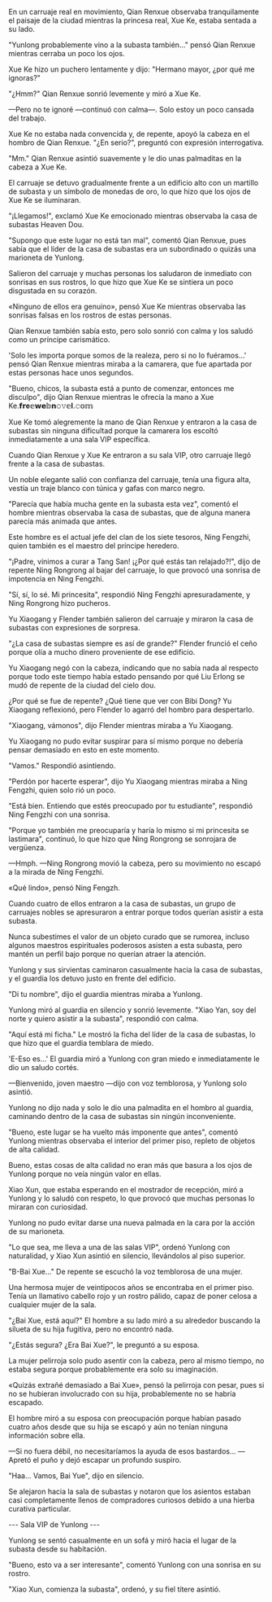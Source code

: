 
En un carruaje real en movimiento, Qian Renxue observaba tranquilamente el paisaje de la ciudad mientras la princesa real, Xue Ke, estaba sentada a su lado.

"Yunlong probablemente vino a la subasta también..." pensó Qian Renxue mientras cerraba un poco los ojos.

Xue Ke hizo un puchero lentamente y dijo: "Hermano mayor, ¿por qué me ignoras?"

"¿Hmm?" Qian Renxue sonrió levemente y miró a Xue Ke.

—Pero no te ignoré —continuó con calma—. Solo estoy un poco cansada del trabajo.

Xue Ke no estaba nada convencida y, de repente, apoyó la cabeza en el hombro de Qian Renxue. "¿En serio?", preguntó con expresión interrogativa.

"Mm." Qian Renxue asintió suavemente y le dio unas palmaditas en la cabeza a Xue Ke.

El carruaje se detuvo gradualmente frente a un edificio alto con un martillo de subasta y un símbolo de monedas de oro, lo que hizo que los ojos de Xue Ke se iluminaran.

"¡Llegamos!", exclamó Xue Ke emocionado mientras observaba la casa de subastas Heaven Dou.

"Supongo que este lugar no está tan mal", comentó Qian Renxue, pues sabía que el líder de la casa de subastas era un subordinado o quizás una marioneta de Yunlong.

Salieron del carruaje y muchas personas los saludaron de inmediato con sonrisas en sus rostros, lo que hizo que Xue Ke se sintiera un poco disgustada en su corazón.

«Ninguno de ellos era genuino», pensó Xue Ke mientras observaba las sonrisas falsas en los rostros de estas personas.

Qian Renxue también sabía esto, pero solo sonrió con calma y los saludó como un príncipe carismático.

'Solo les importa porque somos de la realeza, pero si no lo fuéramos...' pensó Qian Renxue mientras miraba a la camarera, que fue apartada por estas personas hace unos segundos.

"Bueno, chicos, la subasta está a punto de comenzar, entonces me disculpo", dijo Qian Renxue mientras le ofrecía la mano a Xue Ke.𝗳𝗿𝐞𝕖𝘄𝗲𝕓𝗻𝚘𝚟𝕖𝐥.𝚌𝕠𝕞

Xue Ke tomó alegremente la mano de Qian Renxue y entraron a la casa de subastas sin ninguna dificultad porque la camarera los escoltó inmediatamente a una sala VIP específica.

Cuando Qian Renxue y Xue Ke entraron a su sala VIP, otro carruaje llegó frente a la casa de subastas.

Un noble elegante salió con confianza del carruaje, tenía una figura alta, vestía un traje blanco con túnica y gafas con marco negro.

"Parecía que había mucha gente en la subasta esta vez", comentó el hombre mientras observaba la casa de subastas, que de alguna manera parecía más animada que antes.

Este hombre es el actual jefe del clan de los siete tesoros, Ning Fengzhi, quien también es el maestro del príncipe heredero.

"¡Padre, vinimos a curar a Tang San! ¡¿Por qué estás tan relajado?!", dijo de repente Ning Rongrong al bajar del carruaje, lo que provocó una sonrisa de impotencia en Ning Fengzhi.

"Sí, sí, lo sé. Mi princesita", respondió Ning Fengzhi apresuradamente, y Ning Rongrong hizo pucheros.

Yu Xiaogang y Flender también salieron del carruaje y miraron la casa de subastas con expresiones de sorpresa.

"¿La casa de subastas siempre es así de grande?" Flender frunció el ceño porque olía a mucho dinero proveniente de ese edificio.

Yu Xiaogang negó con la cabeza, indicando que no sabía nada al respecto porque todo este tiempo había estado pensando por qué Liu Erlong se mudó de repente de la ciudad del cielo dou.

¿Por qué se fue de repente? ¿Qué tiene que ver con Bibi Dong? Yu Xiaogang reflexionó, pero Flender lo agarró del hombro para despertarlo.

"Xiaogang, vámonos", dijo Flender mientras miraba a Yu Xiaogang.

Yu Xiaogang no pudo evitar suspirar para sí mismo porque no debería pensar demasiado en esto en este momento.

"Vamos." Respondió asintiendo.

"Perdón por hacerte esperar", dijo Yu Xiaogang mientras miraba a Ning Fengzhi, quien solo rió un poco.

"Está bien. Entiendo que estés preocupado por tu estudiante", respondió Ning Fengzhi con una sonrisa.

"Porque yo también me preocuparía y haría lo mismo si mi princesita se lastimara", continuó, lo que hizo que Ning Rongrong se sonrojara de vergüenza.

—Hmph. —Ning Rongrong movió la cabeza, pero su movimiento no escapó a la mirada de Ning Fengzhi.

«Qué lindo», pensó Ning Fengzh.

Cuando cuatro de ellos entraron a la casa de subastas, un grupo de carruajes nobles se apresuraron a entrar porque todos querían asistir a esta subasta.

Nunca subestimes el valor de un objeto curado que se rumorea, incluso algunos maestros espirituales poderosos asisten a esta subasta, pero mantén un perfil bajo porque no querían atraer la atención.

Yunlong y sus sirvientas caminaron casualmente hacia la casa de subastas, y el guardia los detuvo justo en frente del edificio.

"Di tu nombre", dijo el guardia mientras miraba a Yunlong.

Yunlong miró al guardia en silencio y sonrió levemente. "Xiao Yan, soy del norte y quiero asistir a la subasta", respondió con calma.

"Aquí está mi ficha." Le mostró la ficha del líder de la casa de subastas, lo que hizo que el guardia temblara de miedo.

'E-Eso es...' El guardia miró a Yunlong con gran miedo e inmediatamente le dio un saludo cortés.

—Bienvenido, joven maestro —dijo con voz temblorosa, y Yunlong solo asintió.

Yunlong no dijo nada y solo le dio una palmadita en el hombro al guardia, caminando dentro de la casa de subastas sin ningún inconveniente.

"Bueno, este lugar se ha vuelto más imponente que antes", comentó Yunlong mientras observaba el interior del primer piso, repleto de objetos de alta calidad.

Bueno, estas cosas de alta calidad no eran más que basura a los ojos de Yunlong porque no veía ningún valor en ellas.

Xiao Xun, que estaba esperando en el mostrador de recepción, miró a Yunlong y lo saludó con respeto, lo que provocó que muchas personas lo miraran con curiosidad.

Yunlong no pudo evitar darse una nueva palmada en la cara por la acción de su marioneta.

"Lo que sea, me lleva a una de las salas VIP", ordenó Yunlong con naturalidad, y Xiao Xun asintió en silencio, llevándolos al piso superior.

"B-Bai Xue..." De repente se escuchó la voz temblorosa de una mujer.

Una hermosa mujer de veintipocos años se encontraba en el primer piso. Tenía un llamativo cabello rojo y un rostro pálido, capaz de poner celosa a cualquier mujer de la sala.

"¿Bai Xue, está aquí?" El hombre a su lado miró a su alrededor buscando la silueta de su hija fugitiva, pero no encontró nada.

"¿Estás segura? ¿Era Bai Xue?", le preguntó a su esposa.

La mujer pelirroja solo pudo asentir con la cabeza, pero al mismo tiempo, no estaba segura porque probablemente era solo su imaginación.

«Quizás extrañé demasiado a Bai Xue», pensó la pelirroja con pesar, pues si no se hubieran involucrado con su hija, probablemente no se habría escapado.

El hombre miró a su esposa con preocupación porque habían pasado cuatro años desde que su hija se escapó y aún no tenían ninguna información sobre ella.

—Si no fuera débil, no necesitaríamos la ayuda de esos bastardos... —Apretó el puño y dejó escapar un profundo suspiro.

"Haa... Vamos, Bai Yue", dijo en silencio.

Se alejaron hacia la sala de subastas y notaron que los asientos estaban casi completamente llenos de compradores curiosos debido a una hierba curativa particular.

--- Sala VIP de Yunlong ---

Yunlong se sentó casualmente en un sofá y miró hacia el lugar de la subasta desde su habitación.

"Bueno, esto va a ser interesante", comentó Yunlong con una sonrisa en su rostro.

"Xiao Xun, comienza la subasta", ordenó, y su fiel títere asintió.
